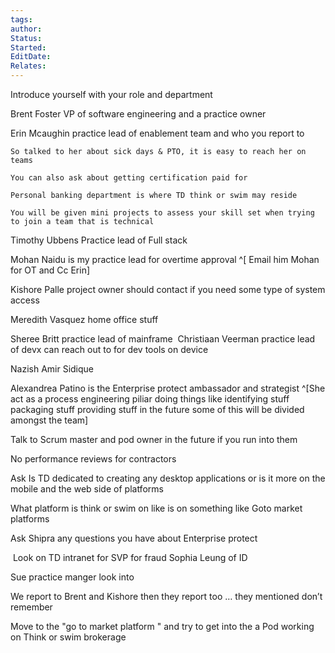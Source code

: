 ```yaml
---
tags: 
author: 
Status: 
Started: 
EditDate: 
Relates:
---
```

Introduce yourself with your role and department 


Brent Foster VP of software engineering and a practice owner 


Erin Mcaughin practice lead of enablement team and who you report to  

	So talked to her about sick days & PTO, it is easy to reach her on teams 
	
	You can also ask about getting certification paid for 
	
	Personal banking department is where TD think or swim may reside 
	
	You will be given mini projects to assess your skill set when trying to join a team that is technical 

Timothy Ubbens Practice lead of Full stack  


Mohan Naidu is my practice lead for overtime approval  ^[ Email him Mohan for OT and Cc Erin]

Kishore Palle project owner should contact if you need some type of system access 

Meredith Vasquez home office stuff 

Sheree Britt practice lead of mainframe  Christiaan Veerman practice lead of devx can reach out to for dev tools on device 

Nazish Amir Sidique  

Alexandrea Patino is the Enterprise protect ambassador and strategist ^[She act as a process engineering piliar doing things like identifying stuff packaging stuff providing stuff in the future some of this will be divided amongst the team]


Talk to Scrum master and pod owner in the future if you run into them   

No performance reviews for contractors  

Ask Is TD dedicated to creating any desktop applications or is it more on the mobile and the web side of platforms 

What platform is think or swim on like is on something like Goto market platforms  


Ask Shipra any questions you have about Enterprise protect  

 Look on TD intranet for SVP for fraud Sophia Leung of ID 

Sue practice manger look into  

We report to Brent and Kishore then they report too … they mentioned don’t remember  


Move to the "go to market platform " and try to get into the a Pod working on Think or swim brokerage